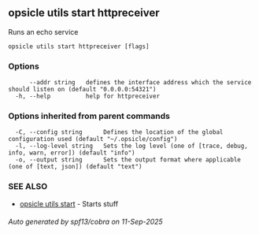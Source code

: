 ## opsicle utils start httpreceiver

Runs an echo service

```
opsicle utils start httpreceiver [flags]
```

### Options

```
      --addr string   defines the interface address which the service should listen on (default "0.0.0.0:54321")
  -h, --help          help for httpreceiver
```

### Options inherited from parent commands

```
  -C, --config string      Defines the location of the global configuration used (default "~/.opsicle/config")
  -l, --log-level string   Sets the log level (one of [trace, debug, info, warn, error]) (default "info")
  -o, --output string      Sets the output format where applicable (one of [text, json]) (default "text")
```

### SEE ALSO

* [opsicle utils start](cli/opsicle_utils_start.md)	 - Starts stuff

###### Auto generated by spf13/cobra on 11-Sep-2025
